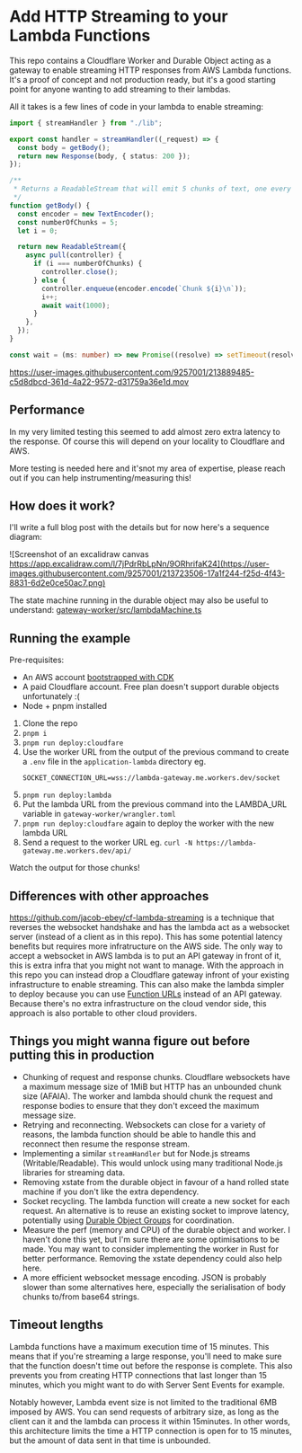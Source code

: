 # Add HTTP Streaming to your Lambda Functions

This repo contains a Cloudflare Worker and Durable Object acting as a gateway to enable streaming HTTP responses from AWS Lambda functions. It's a proof of concept and not production ready, but it's a good starting point for anyone wanting to add streaming to their lambdas.

All it takes is a few lines of code in your lambda to enable streaming:

```ts
import { streamHandler } from "./lib";

export const handler = streamHandler((_request) => {
  const body = getBody();
  return new Response(body, { status: 200 });
});

/**
 * Returns a ReadableStream that will emit 5 chunks of text, one every second.
 */
function getBody() {
  const encoder = new TextEncoder();
  const numberOfChunks = 5;
  let i = 0;

  return new ReadableStream({
    async pull(controller) {
      if (i === numberOfChunks) {
        controller.close();
      } else {
        controller.enqueue(encoder.encode(`Chunk ${i}\n`));
        i++;
        await wait(1000);
      }
    },
  });
}

const wait = (ms: number) => new Promise((resolve) => setTimeout(resolve, ms));
```

https://user-images.githubusercontent.com/9257001/213889485-c5d8dbcd-361d-4a22-9572-d31759a36e1d.mov

## Performance

In my very limited testing this seemed to add almost zero extra latency to the response. Of course this will depend on your locality to Cloudflare and AWS.

More testing is needed here and it'snot my area of expertise, please reach out if you can help instrumenting/measuring this!

## How does it work?

I'll write a full blog post with the details but for now here's a sequence diagram:

![Screenshot of an excalidraw canvas https://app.excalidraw.com/l/7jPdrRbLpNn/9ORhrifaK24](https://user-images.githubusercontent.com/9257001/213723506-17a1f244-f25d-4f43-8831-6d2e0ce50ac7.png)

The state machine running in the durable object may also be useful to understand: [gateway-worker/src/lambdaMachine.ts](./gateway-worker/src/lambdaMachine.ts)

## Running the example

Pre-requisites:

- An AWS account [bootstrapped with CDK](https://docs.aws.amazon.com/cdk/v2/guide/bootstrapping.html)
- A paid Cloudflare account. Free plan doesn't support durable objects unfortunately :(
- Node + pnpm installed

1. Clone the repo
2. `pnpm i`
3. `pnpm run deploy:cloudfare`
4. Use the worker URL from the output of the previous command to create a `.env` file in the `application-lambda` directory eg.
    ```
    SOCKET_CONNECTION_URL=wss://lambda-gateway.me.workers.dev/socket
    ```
5. `pnpm run deploy:lambda`
6. Put the lambda URL from the previous command into the LAMBDA_URL variable in `gateway-worker/wrangler.toml`
7. `pnpm run deploy:cloudfare` again to deploy the worker with the new lambda URL
8. Send a request to the worker URL eg. `curl -N https://lambda-gateway.me.workers.dev/api/`

Watch the output for those chunks!

## Differences with other approaches

https://github.com/jacob-ebey/cf-lambda-streaming is a technique that reverses the websocket handshake and has the lambda act as a websocket server (instead of a client as in this repo). This has some potential latency benefits but requires more infratructure on the AWS side. The only way to accept a websocket in AWS lambda is to put an API gateway in front of it, this is extra infra that you might not want to manage. With the approach in this repo you can instead drop a Cloudflare gateway infront of your existing infrastructure to enable streaming. This can also make the lambda simpler to deploy because you can use [Function URLs](https://docs.aws.amazon.com/lambda/latest/dg/lambda-urls.html) instead of an API gateway. Because there's no extra infrastructure on the cloud vendor side, this approach is also portable to other cloud providers.

## Things you might wanna figure out before putting this in production

- Chunking of request and response chunks. Cloudflare websockets have a maximum message size of 1MiB but HTTP has an unbounded chunk size (AFAIA). The worker and lambda should chunk the request and response bodies to ensure that they don't exceed the maximum message size.
- Retrying and reconnecting. Websockets can close for a variety of reasons, the lambda function should be able to handle this and reconnect then resume the response stream.
- Implementing a similar `streamHandler` but for Node.js streams (Writable/Readable). This would unlock using many traditional Node.js libraries for streaming data.
- Removing xstate from the durable object in favour of a hand rolled state machine if you don't like the extra dependency.
- Socket recycling. The lambda function will create a new socket for each request. An alternative is to reuse an existing socket to improve latency, potentially using [Durable Object Groups](https://github.com/cloudflare/dog) for coordination.
- Measure the perf (memory and CPU) of the durable object and worker. I haven't done this yet, but I'm sure there are some optimisations to be made. You may want to consider implementing the worker in Rust for better performance. Removing the xstate dependency could also help here.
- A more efficient websocket message encoding. JSON is probably slower than some alternatives here, especially the serialisation of body chunks to/from base64 strings.

## Timeout lengths

Lambda functions have a maximum execution time of 15 minutes. This means that if you're streaming a large response, you'll need to make sure that the function doesn't time out before the response is complete. This also prevents you from creating HTTP connections that last longer than 15 minutes, which you might want to do with Server Sent Events for example.

Notably however, Lambda event size is not limited to the traditional 6MB imposed by AWS. You can send requests of arbitrary size, as long as the client can it and the lambda can process it within 15minutes. In other words, this architecture limits the time a HTTP connection is open for to 15 minutes, but the amount of data sent in that time is unbounded.
